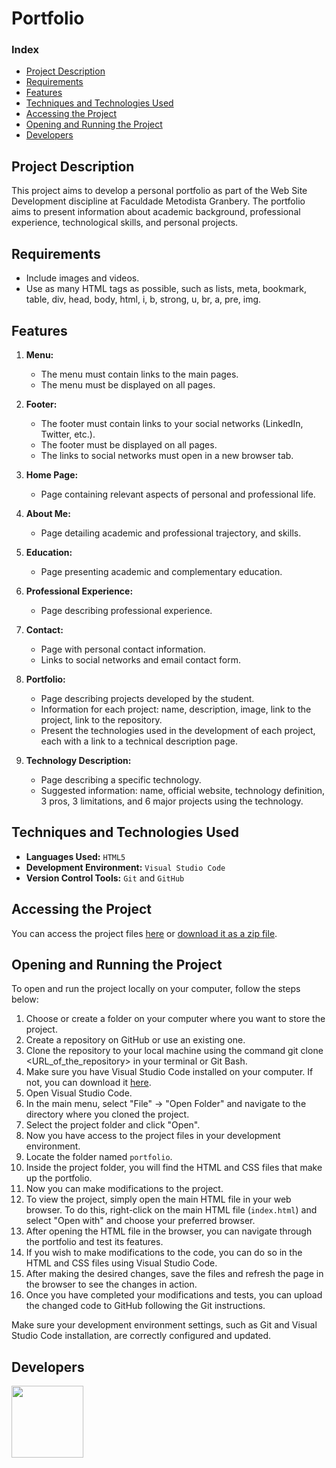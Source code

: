 # Portfolio

### Index

- [Project Description](#project-description)
- [Requirements](#requirements)
- [Features](#features)
- [Techniques and Technologies Used](#techniques-and-technologies-used)
- [Accessing the Project](#accessing-the-project)
- [Opening and Running the Project](#opening-and-running-the-project)
- [Developers](#developers)

## Project Description

This project aims to develop a personal portfolio as part of the Web Site Development discipline at Faculdade Metodista Granbery. The portfolio aims to present information about academic background, professional experience, technological skills, and personal projects.

## Requirements

- Include images and videos.
- Use as many HTML tags as possible, such as lists, meta, bookmark, table, div, head, body, html, i, b, strong, u, br, a, pre, img.

## Features

1. **Menu:**
   - The menu must contain links to the main pages.
   - The menu must be displayed on all pages.

2. **Footer:**
   - The footer must contain links to your social networks (LinkedIn, Twitter, etc.).
   - The footer must be displayed on all pages.
   - The links to social networks must open in a new browser tab.

3. **Home Page:**
   - Page containing relevant aspects of personal and professional life.

4. **About Me:**
   - Page detailing academic and professional trajectory, and skills.

5. **Education:**
   - Page presenting academic and complementary education.

6. **Professional Experience:**
   - Page describing professional experience.

7. **Contact:**
   - Page with personal contact information.
   - Links to social networks and email contact form.

8. **Portfolio:**
   - Page describing projects developed by the student.
   - Information for each project: name, description, image, link to the project, link to the repository.
   - Present the technologies used in the development of each project, each with a link to a technical description page.

9. **Technology Description:**
   - Page describing a specific technology.
   - Suggested information: name, official website, technology definition, 3 pros, 3 limitations, and 6 major projects using the technology.

## Techniques and Technologies Used

- **Languages Used:** ``HTML5``
- **Development Environment:** ``Visual Studio Code``
- **Version Control Tools:** ``Git`` and ``GitHub``

## Accessing the Project

You can access the project files [here](https://github.com/asergioscosta/portfolio-html/tree/main/portfolio) or [download it as a zip file](https://github.com/asergioscosta/portfolio-html/archive/refs/heads/main.zip).

## Opening and Running the Project

To open and run the project locally on your computer, follow the steps below:

1. Choose or create a folder on your computer where you want to store the project.
2. Create a repository on GitHub or use an existing one.
3. Clone the repository to your local machine using the command git clone <URL_of_the_repository> in your terminal or Git Bash.
4. Make sure you have Visual Studio Code installed on your computer. If not, you can download it [here](https://code.visualstudio.com/).
5. Open Visual Studio Code.
6. In the main menu, select "File" -> "Open Folder" and navigate to the directory where you cloned the project.
7. Select the project folder and click "Open".
8. Now you have access to the project files in your development environment.
9. Locate the folder named `portfolio`.
10. Inside the project folder, you will find the HTML and CSS files that make up the portfolio.
11. Now you can make modifications to the project.
12. To view the project, simply open the main HTML file in your web browser. To do this, right-click on the main HTML file (`index.html`) and select "Open with" and choose your preferred browser.
13. After opening the HTML file in the browser, you can navigate through the portfolio and test its features.
14. If you wish to make modifications to the code, you can do so in the HTML and CSS files using Visual Studio Code.
15. After making the desired changes, save the files and refresh the page in the browser to see the changes in action.
16. Once you have completed your modifications and tests, you can upload the changed code to GitHub following the Git instructions.

Make sure your development environment settings, such as Git and Visual Studio Code installation, are correctly configured and updated.

## Developers

[<img loading="lazy" src="https://avatars.githubusercontent.com/u/102989796?v=4" width=115>](https://github.com/asergioscosta)